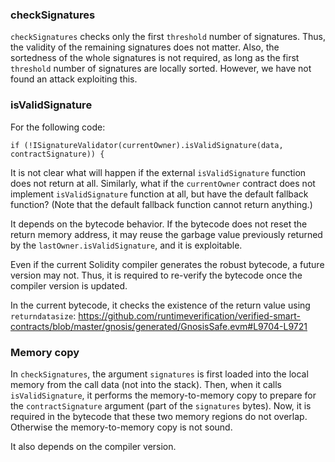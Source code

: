 ### checkSignatures

`checkSignatures` checks only the first `threshold` number of signatures.
Thus, the validity of the remaining signatures does not matter.
Also, the sortedness of the whole signatures is not required, as long as the first `threshold` number of signatures are locally sorted.
However, we have not found an attack exploiting this.

### isValidSignature

For the following code:
```
if (!ISignatureValidator(currentOwner).isValidSignature(data, contractSignature)) {
```
It is not clear what will happen if the external `isValidSignature` function does not return at all.
Similarly, what if the `currentOwner` contract does not implement `isValidSignature` function at all, but have the default fallback function? (Note that the default fallback function cannot return anything.)

It depends on the bytecode behavior.
If the bytecode does not reset the return memory address, it may reuse the garbage value previously returned by the `lastOwner.isValidSignature`, and it is exploitable.

Even if the current Solidity compiler generates the robust bytecode, a future version may not.
Thus, it is required to re-verify the bytecode once the compiler version is updated.

In the current bytecode, it checks the existence of the return value using `returndatasize`:
https://github.com/runtimeverification/verified-smart-contracts/blob/master/gnosis/generated/GnosisSafe.evm#L9704-L9721

### Memory copy

In `checkSignatures`, the argument `signatures` is first loaded into the local memory from the call data (not into the stack). Then, when it calls `isValidSignature`, it performs the memory-to-memory copy to prepare for the `contractSignature` argument (part of the `signatures` bytes).  Now, it is required in the bytecode that these two memory regions do not overlap.  Otherwise the memory-to-memory copy is not sound.

It also depends on the compiler version.
